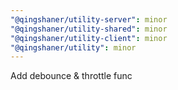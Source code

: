 ```yaml
---
"@qingshaner/utility-server": minor
"@qingshaner/utility-shared": minor
"@qingshaner/utility-client": minor
"@qingshaner/utility": minor
---
```


Add debounce & throttle func
